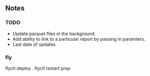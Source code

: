 ## Notes


### TODO

- Update parquet files in the background.
- Add ability to link to a particular report by passing in paramters.
- Last date of updates

### fly
flyctl deploy .
flyctl restart prep